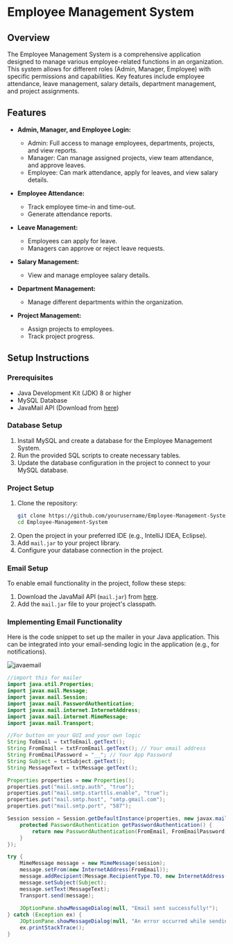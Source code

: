 # Employee Management System

## Overview
The Employee Management System is a comprehensive application designed to manage various employee-related functions in an organization. This system allows for different roles (Admin, Manager, Employee) with specific permissions and capabilities. Key features include employee attendance, leave management, salary details, department management, and project assignments.

## Features
- **Admin, Manager, and Employee Login:**
  - Admin: Full access to manage employees, departments, projects, and view reports.
  - Manager: Can manage assigned projects, view team attendance, and approve leaves.
  - Employee: Can mark attendance, apply for leaves, and view salary details.

- **Employee Attendance:**
  - Track employee time-in and time-out.
  - Generate attendance reports.

- **Leave Management:**
  - Employees can apply for leave.
  - Managers can approve or reject leave requests.

- **Salary Management:**
  - View and manage employee salary details.

- **Department Management:**
  - Manage different departments within the organization.

- **Project Management:**
  - Assign projects to employees.
  - Track project progress.

## Setup Instructions

### Prerequisites
- Java Development Kit (JDK) 8 or higher
- MySQL Database
- JavaMail API (Download from [here](https://javaee.github.io/javamail/))

### Database Setup
1. Install MySQL and create a database for the Employee Management System.
2. Run the provided SQL scripts to create necessary tables.
3. Update the database configuration in the project to connect to your MySQL database.

### Project Setup
1. Clone the repository:
    ```bash
    git clone https://github.com/yourusername/Employee-Management-System.git
    cd Employee-Management-System
    ```
2. Open the project in your preferred IDE (e.g., IntelliJ IDEA, Eclipse).
3. Add `mail.jar` to your project library.
4. Configure your database connection in the project.

### Email Setup
To enable email functionality in the project, follow these steps:

1. Download the JavaMail API (`mail.jar`) from [here](https://javaee.github.io/javamail/).
2. Add the `mail.jar` file to your project's classpath.

### Implementing Email Functionality
Here is the code snippet to set up the mailer in your Java application. This can be integrated into your email-sending logic in the application (e.g., for notifications).

![javaemail](https://github.com/kimalfred/Employee-Management-System/assets/119164038/1c6a960f-2672-481b-9c85-83d833723927)

```java
//import this for mailer
import java.util.Properties;
import javax.mail.Message;
import javax.mail.Session;
import javax.mail.PasswordAuthentication;
import javax.mail.internet.InternetAddress;
import javax.mail.internet.MimeMessage;
import javax.mail.Transport;

//For button on your GUI and your own logic
String ToEmail = txtToEmail.getText();
String FromEmail = txtFromEmail.getText(); // Your email address
String FromEmailPassword = "__"; // Your App Password
String Subject = txtSubject.getText();
String MessageText = txtMessage.getText(); 

Properties properties = new Properties();
properties.put("mail.smtp.auth", "true");
properties.put("mail.smtp.starttls.enable", "true");
properties.put("mail.smtp.host", "smtp.gmail.com");
properties.put("mail.smtp.port", "587");

Session session = Session.getDefaultInstance(properties, new javax.mail.Authenticator() {
    protected PasswordAuthentication getPasswordAuthentication() {
        return new PasswordAuthentication(FromEmail, FromEmailPassword);
    }
});

try {
    MimeMessage message = new MimeMessage(session);
    message.setFrom(new InternetAddress(FromEmail));
    message.addRecipient(Message.RecipientType.TO, new InternetAddress(ToEmail));
    message.setSubject(Subject); 
    message.setText(MessageText);
    Transport.send(message);
    
    JOptionPane.showMessageDialog(null, "Email sent successfully!");
} catch (Exception ex) {            
    JOptionPane.showMessageDialog(null, "An error occurred while sending the email. Please check the console for details.");
    ex.printStackTrace();
}
